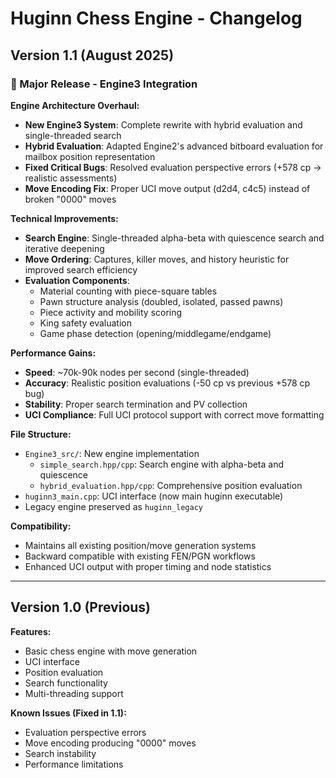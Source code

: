 # Huginn Chess Engine - Changelog

## Version 1.1 (August 2025)

### 🚀 Major Release - Engine3 Integration

**Engine Architecture Overhaul:**
- **New Engine3 System**: Complete rewrite with hybrid evaluation and single-threaded search
- **Hybrid Evaluation**: Adapted Engine2's advanced bitboard evaluation for mailbox position representation
- **Fixed Critical Bugs**: Resolved evaluation perspective errors (+578 cp → realistic assessments)
- **Move Encoding Fix**: Proper UCI move output (d2d4, c4c5) instead of broken "0000" moves

**Technical Improvements:**
- **Search Engine**: Single-threaded alpha-beta with quiescence search and iterative deepening
- **Move Ordering**: Captures, killer moves, and history heuristic for improved search efficiency
- **Evaluation Components**: 
  - Material counting with piece-square tables
  - Pawn structure analysis (doubled, isolated, passed pawns)
  - Piece activity and mobility scoring
  - King safety evaluation
  - Game phase detection (opening/middlegame/endgame)

**Performance Gains:**
- **Speed**: ~70k-90k nodes per second (single-threaded)
- **Accuracy**: Realistic position evaluations (-50 cp vs previous +578 cp bug)
- **Stability**: Proper search termination and PV collection
- **UCI Compliance**: Full UCI protocol support with correct move formatting

**File Structure:**
- `Engine3_src/`: New engine implementation
  - `simple_search.hpp/cpp`: Search engine with alpha-beta and quiescence
  - `hybrid_evaluation.hpp/cpp`: Comprehensive position evaluation
- `huginn3_main.cpp`: UCI interface (now main huginn executable)
- Legacy engine preserved as `huginn_legacy`

**Compatibility:**
- Maintains all existing position/move generation systems
- Backward compatible with existing FEN/PGN workflows
- Enhanced UCI output with proper timing and node statistics

---

## Version 1.0 (Previous)

**Features:**
- Basic chess engine with move generation
- UCI interface
- Position evaluation
- Search functionality
- Multi-threading support

**Known Issues (Fixed in 1.1):**
- Evaluation perspective errors
- Move encoding producing "0000" moves
- Search instability
- Performance limitations
